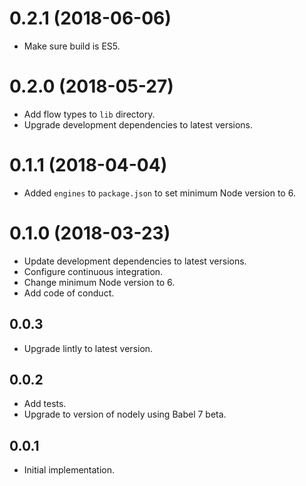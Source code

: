 # 0.2.1 (2018-06-06)

*   Make sure build is ES5.


# 0.2.0 (2018-05-27)

*  Add flow types to `lib` directory.
* Upgrade development dependencies to latest versions.


# 0.1.1 (2018-04-04)

*   Added `engines` to `package.json` to set minimum Node version to 6.


# 0.1.0 (2018-03-23)

*   Update development dependencies to latest versions.
*   Configure continuous integration.
*   Change minimum Node version to 6.
*   Add code of conduct.

## 0.0.3

*   Upgrade lintly to latest version.

## 0.0.2

*   Add tests.
*   Upgrade to version of nodely using Babel 7 beta.

## 0.0.1

*   Initial implementation.
